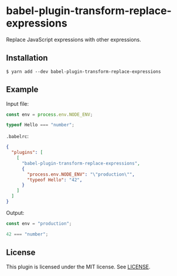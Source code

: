 # babel-plugin-transform-replace-expressions

Replace JavaScript expressions with other expressions.

## Installation

```
$ yarn add --dev babel-plugin-transform-replace-expressions
```

## Example

Input file:

```js
const env = process.env.NODE_ENV;

typeof Hello === "number";
```

`.babelrc`: 

```json
{
  "plugins": [
    [
      "babel-plugin-transform-replace-expressions",
      {
        "process.env.NODE_ENV": "\"production\"",
        "typeof Hello": "42",
      }
    ]
  ]
}
```

Output:

```js
const env = "production";

42 === "number";
```

## License

This plugin is licensed under the MIT license. See [LICENSE](./LICENSE).

